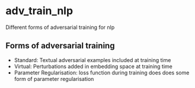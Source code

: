 # adv_train_nlp
Different forms of adversarial training for nlp

## Forms of adversarial training

- Standard: Textual adversarial examples included at training time 
- Virtual: Perturbations added in embedding space at training time
- Parameter Regularisation: loss function during training does does some form of parameter regularisation
